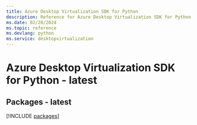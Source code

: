 ```yaml
---
title: Azure Desktop Virtualization SDK for Python
description: Reference for Azure Desktop Virtualization SDK for Python
ms.date: 02/28/2024
ms.topic: reference
ms.devlang: python
ms.service: desktopvirtualization
---
```

# Azure Desktop Virtualization SDK for Python - latest
## Packages - latest
[!INCLUDE [packages](desktop-virtualization-index.md)]
